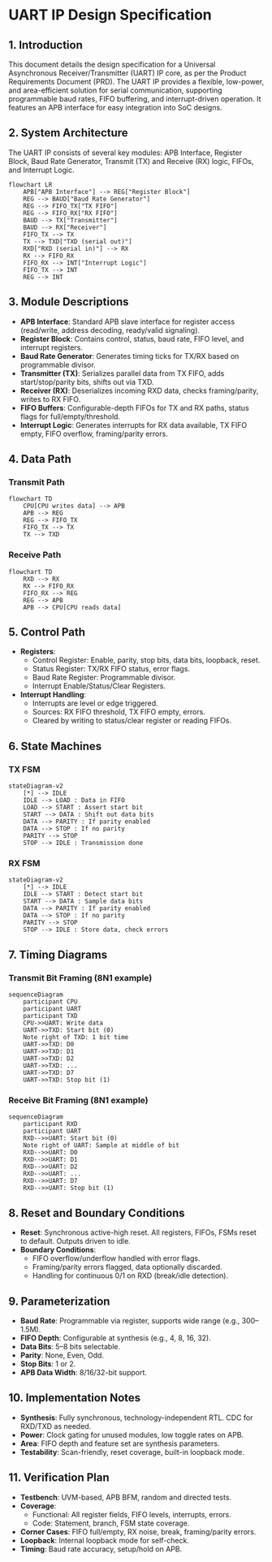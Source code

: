 

# UART IP Design Specification

## 1. Introduction

This document details the design specification for a Universal Asynchronous Receiver/Transmitter (UART) IP core, as per the Product Requirements Document (PRD). The UART IP provides a flexible, low-power, and area-efficient solution for serial communication, supporting programmable baud rates, FIFO buffering, and interrupt-driven operation. It features an APB interface for easy integration into SoC designs.

## 2. System Architecture

The UART IP consists of several key modules: APB Interface, Register Block, Baud Rate Generator, Transmit (TX) and Receive (RX) logic, FIFOs, and Interrupt Logic.

```mermaid
flowchart LR
    APB["APB Interface"] --> REG["Register Block"]
    REG --> BAUD["Baud Rate Generator"]
    REG --> FIFO_TX["TX FIFO"]
    REG --> FIFO_RX["RX FIFO"]
    BAUD --> TX["Transmitter"]
    BAUD --> RX["Receiver"]
    FIFO_TX --> TX
    TX --> TXD["TXD (serial out)"]
    RXD["RXD (serial in)"] --> RX
    RX --> FIFO_RX
    FIFO_RX --> INT["Interrupt Logic"]
    FIFO_TX --> INT
    REG --> INT
```

## 3. Module Descriptions

- **APB Interface**: Standard APB slave interface for register access (read/write, address decoding, ready/valid signaling).
- **Register Block**: Contains control, status, baud rate, FIFO level, and interrupt registers.
- **Baud Rate Generator**: Generates timing ticks for TX/RX based on programmable divisor.
- **Transmitter (TX)**: Serializes parallel data from TX FIFO, adds start/stop/parity bits, shifts out via TXD.
- **Receiver (RX)**: Deserializes incoming RXD data, checks framing/parity, writes to RX FIFO.
- **FIFO Buffers**: Configurable-depth FIFOs for TX and RX paths, status flags for full/empty/threshold.
- **Interrupt Logic**: Generates interrupts for RX data available, TX FIFO empty, FIFO overflow, framing/parity errors.

## 4. Data Path

### Transmit Path
```mermaid
flowchart TD
    CPU[CPU writes data] --> APB
    APB --> REG
    REG --> FIFO_TX
    FIFO_TX --> TX
    TX --> TXD
```

### Receive Path
```mermaid
flowchart TD
    RXD --> RX
    RX --> FIFO_RX
    FIFO_RX --> REG
    REG --> APB
    APB --> CPU[CPU reads data]
```

## 5. Control Path

- **Registers**:
    - Control Register: Enable, parity, stop bits, data bits, loopback, reset.
    - Status Register: TX/RX FIFO status, error flags.
    - Baud Rate Register: Programmable divisor.
    - Interrupt Enable/Status/Clear Registers.
- **Interrupt Handling**:
    - Interrupts are level or edge triggered.
    - Sources: RX FIFO threshold, TX FIFO empty, errors.
    - Cleared by writing to status/clear register or reading FIFOs.

## 6. State Machines

### TX FSM
```mermaid
stateDiagram-v2
    [*] --> IDLE
    IDLE --> LOAD : Data in FIFO
    LOAD --> START : Assert start bit
    START --> DATA : Shift out data bits
    DATA --> PARITY : If parity enabled
    DATA --> STOP : If no parity
    PARITY --> STOP
    STOP --> IDLE : Transmission done
```

### RX FSM
```mermaid
stateDiagram-v2
    [*] --> IDLE
    IDLE --> START : Detect start bit
    START --> DATA : Sample data bits
    DATA --> PARITY : If parity enabled
    DATA --> STOP : If no parity
    PARITY --> STOP
    STOP --> IDLE : Store data, check errors
```

## 7. Timing Diagrams

### Transmit Bit Framing (8N1 example)
```mermaid
sequenceDiagram
    participant CPU
    participant UART
    participant TXD
    CPU->>UART: Write data
    UART->>TXD: Start bit (0)
    Note right of TXD: 1 bit time
    UART->>TXD: D0
    UART->>TXD: D1
    UART->>TXD: D2
    UART->>TXD: ...
    UART->>TXD: D7
    UART->>TXD: Stop bit (1)
```

### Receive Bit Framing (8N1 example)
```mermaid
sequenceDiagram
    participant RXD
    participant UART
    RXD-->>UART: Start bit (0)
    Note right of UART: Sample at middle of bit
    RXD-->>UART: D0
    RXD-->>UART: D1
    RXD-->>UART: D2
    RXD-->>UART: ...
    RXD-->>UART: D7
    RXD-->>UART: Stop bit (1)
```

## 8. Reset and Boundary Conditions

- **Reset**: Synchronous active-high reset. All registers, FIFOs, FSMs reset to default. Outputs driven to idle.
- **Boundary Conditions**:
    - FIFO overflow/underflow handled with error flags.
    - Framing/parity errors flagged, data optionally discarded.
    - Handling for continuous 0/1 on RXD (break/idle detection).

## 9. Parameterization

- **Baud Rate**: Programmable via register, supports wide range (e.g., 300–1.5M).
- **FIFO Depth**: Configurable at synthesis (e.g., 4, 8, 16, 32).
- **Data Bits**: 5–8 bits selectable.
- **Parity**: None, Even, Odd.
- **Stop Bits**: 1 or 2.
- **APB Data Width**: 8/16/32-bit support.

## 10. Implementation Notes

- **Synthesis**: Fully synchronous, technology-independent RTL. CDC for RXD/TXD as needed.
- **Power**: Clock gating for unused modules, low toggle rates on APB.
- **Area**: FIFO depth and feature set are synthesis parameters.
- **Testability**: Scan-friendly, reset coverage, built-in loopback mode.

## 11. Verification Plan

- **Testbench**: UVM-based, APB BFM, random and directed tests.
- **Coverage**:
    - Functional: All register fields, FIFO levels, interrupts, errors.
    - Code: Statement, branch, FSM state coverage.
- **Corner Cases**: FIFO full/empty, RX noise, break, framing/parity errors.
- **Loopback**: Internal loopback mode for self-check.
- **Timing**: Baud rate accuracy, setup/hold on APB.
